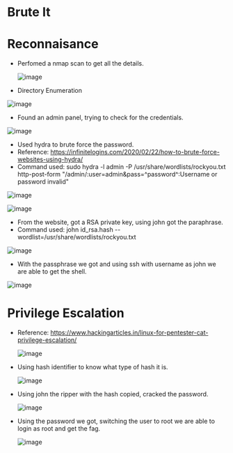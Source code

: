 # Brute It

# Reconnaisance

* Perfomed a nmap scan to get all the details.

  ![image](https://github.com/it-crypto/WriteUp/assets/54020728/09fe2418-9c00-4094-828b-810e8ec795cb)

 * Directory Enumeration

 ![image](https://github.com/it-crypto/WriteUp/assets/54020728/23fc2cad-b14b-499e-931a-315b1bb7d69f)

* Found an admin panel, trying to check for the credentials.
  
![image](https://github.com/it-crypto/WriteUp/assets/54020728/472b345a-ce5d-43b7-b771-0419d44b50e2)

* Used hydra to brute force the password.
* Reference: https://infinitelogins.com/2020/02/22/how-to-brute-force-websites-using-hydra/
* Command used: sudo hydra -l admin -P /usr/share/wordlists/rockyou.txt <IP> http-post-form "/admin/:user=admin&pass=^password^:Username or password invalid"

![image](https://github.com/it-crypto/WriteUp/assets/54020728/3542f831-9dd7-4888-b653-2d902fe8fb1a)

![image](https://github.com/it-crypto/WriteUp/assets/54020728/92ae9370-5e73-4da8-848a-a1fddada84a5)

* From the website, got a RSA private key, using john got the paraphrase.
* Command used: john id_rsa.hash --wordlist=/usr/share/wordlists/rockyou.txt

![image](https://github.com/it-crypto/WriteUp/assets/54020728/1671ad9d-ebe9-4f51-830f-cca7990e64c3)

* With the passphrase we got and using ssh with username as john we are able to get the shell.

![image](https://github.com/it-crypto/WriteUp/assets/54020728/f980e39f-830f-48da-8216-abc94547ee70)

# Privilege Escalation

* Reference:
  https://www.hackingarticles.in/linux-for-pentester-cat-privilege-escalation/

  ![image](https://github.com/it-crypto/WriteUp/assets/54020728/c78ac8f4-b8aa-4f47-9cf1-c5a2415ebf4e)

* Using hash identifier to know what type of hash it is.
   
   ![image](https://github.com/it-crypto/WriteUp/assets/54020728/45d57c43-d6af-4555-9374-e1b12e6305be)

* Using john the ripper with the hash copied, cracked the password.

     ![image](https://github.com/it-crypto/WriteUp/assets/54020728/cfb0953e-4e1a-4850-84be-ad131da16873)

* Using the password we got, switching the user to root we are able to login as root and get the fag.

  ![image](https://github.com/it-crypto/WriteUp/assets/54020728/11f4a097-44df-4c03-9ab7-7d32752cecaa)


 

 



  








 
